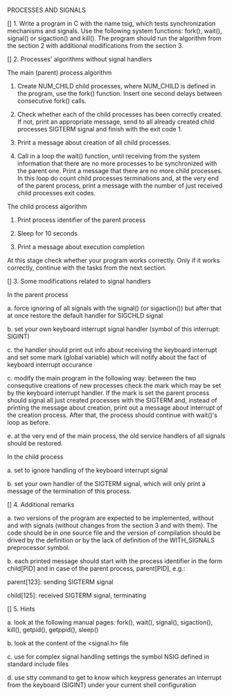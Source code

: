   PROCESSES AND SIGNALS


[] 1. Write a program in C with the name tsig, which tests synchronization
  mechanisms and signals. Use the following system functions: fork(), wait(),
  signal() or sigaction() and kill(). The program should run the algorithm 
  from the section 2 with additional modifications from the section 3.


[] 2. Processes' algorithms without signal handlers

  The main (parent) process algorithm

  1. Create NUM_CHILD child processes, where NUM_CHILD is defined in the
  program, use the fork() function. Insert one second delays between
  consecutive fork() calls.

  2. Check whether each of the child processes has been correctly created. If
  not, print an appropriate message, send to all already created child
  processes SIGTERM signal and finish with the exit code 1.

  3. Print a message about creation of all child processes.

  4. Call in a loop the wait() function, until receiving from the system
  information that there are no more processes to be synchronized with the
  parent one. Print a message that there are no more child processes. In this
  loop do count child processes terminations and, at the very end of the
  parent process, print a message with the number of just received child
  processes exit codes.

  The child process algorithm

  1. Print process identifier of the parent process

  2. Sleep for 10 seconds

  3. Print a message about execution completion


  At this stage check whether your program works correctly. Only if it works
  correctly, continue with the tasks from the next section.


[] 3. Some modifications related to signal handlers

  In the parent process

  a. force ignoring of all signals with the signal() (or sigaction()) but
  after that at once restore the default handler for SIGCHLD signal

  b. set your own keyboard interrupt signal handler (symbol of this interrupt:
  SIGINT)

  c. the handler should print out info about receiving the keyboard interrupt
  and set some mark (global variable) which will notify about the fact of
  keyboard interrupt occurance

  c. modify the main program in the following way: between the two consequtive
  creations of new processes check the mark which may be set by the keyboard
  interrupt handler. If the mark is set the parent process should signal all
  just created processes with the SIGTERM and, instead of printing the message
  about creation, print out a message about interrupt of the creation process.
  After that, the process should continue with wait()'s loop as before.

  e. at the very end of the main process, the old service handlers of all
  signals should be restored.


  In the child process

  a. set to ignore handling of the keyboard interrupt signal

  b. set your own handler of the SIGTERM signal, which will only print a
  message of the termination of this process.


[] 4. Additional remarks

  a. two versions of the program are expected to be implemented, without and
  with signals (without changes from the section 3 and with them). The code
  should be in one source file and the version of compilation should be drived
  by the definition or by the lack of definition of the WITH_SIGNALS
  preprocessor symbol.

  b. each printed message should start with the process identifier in the form
  child[PID] and in case of the parent process, parent[PID], e.g.:

  parent[123]: sending SIGTERM signal 

  child[125]:  received SIGTERM signal, terminating


[] 5. Hints

  a. look at the following manual pages: fork(), wait(), signal(),
  sigaction(), kill(), getpid(), getppid(), sleep()

  b. look at the content of the <signal.h> file

  c. use for complex signal handling settings the symbol NSIG defined in 
  standard include files

  d. use stty command to get to know which keypress generates an interrupt
  from the keyboard (SIGINT) under your current shell configuration

